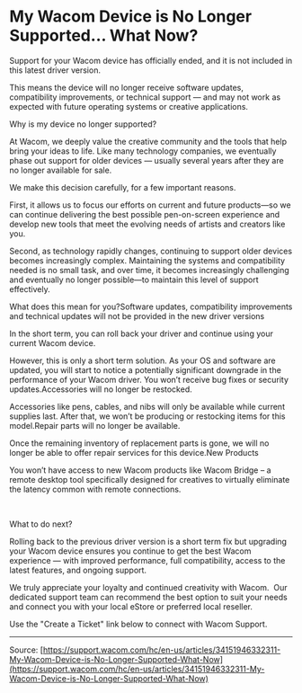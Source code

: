 # My Wacom Device is No Longer Supported… What Now?

Support for your Wacom device has officially ended, and it is not included in this latest driver version.

This means the device will no longer receive software updates, compatibility improvements, or technical support — and may not work as expected with future operating systems or creative applications.

Why is my device no longer supported?

At Wacom, we deeply value the creative community and the tools that help bring your ideas to life. Like many technology companies, we eventually phase out support for older devices — usually several years after they are no longer available for sale.

We make this decision carefully, for a few important reasons.

First, it allows us to focus our efforts on current and future products—so we can continue delivering the best possible pen-on-screen experience and develop new tools that meet the evolving needs of artists and creators like you.

Second, as technology rapidly changes, continuing to support older devices becomes increasingly complex. Maintaining the systems and compatibility needed is no small task, and over time, it becomes increasingly challenging and eventually no longer possible—to maintain this level of support effectively.

What does this mean for you?Software updates, compatibility improvements and technical updates will not be provided in the new driver versions

In the short term, you can roll back your driver and continue using your current Wacom device.

However, this is only a short term solution. As your OS and software are updated, you will start to notice a potentially significant downgrade in the performance of your Wacom driver. You won’t receive bug fixes or security updates.Accessories will no longer be restocked.

Accessories like pens, cables, and nibs will only be available while current supplies last. After that, we won’t be producing or restocking items for this model.Repair parts will no longer be available.

Once the remaining inventory of replacement parts is gone, we will no longer be able to offer repair services for this device.New Products

You won’t have access to new Wacom products like Wacom Bridge – a remote desktop tool specifically designed for creatives to virtually eliminate the latency common with remote connections.

 

What to do next?

Rolling back to the previous driver version is a short term fix but upgrading your Wacom device ensures you continue to get the best Wacom experience — with improved performance, full compatibility, access to the latest features, and ongoing support.

We truly appreciate your loyalty and continued creativity with Wacom.  Our dedicated support team can recommend the best option to suit your needs and connect you with your local eStore or preferred local reseller.

Use the "Create a Ticket" link below to connect with Wacom Support.

---
Source: [https://support.wacom.com/hc/en-us/articles/34151946332311-My-Wacom-Device-is-No-Longer-Supported-What-Now](https://support.wacom.com/hc/en-us/articles/34151946332311-My-Wacom-Device-is-No-Longer-Supported-What-Now)

